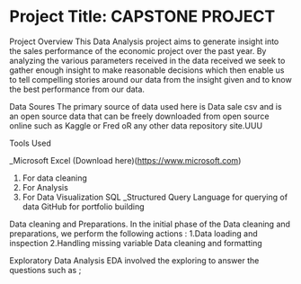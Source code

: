 # Project Title: CAPSTONE PROJECT

Project Overview
This Data Analysis project aims to generate insight into the sales performance of the economic project over the past year. By analyzing the various parameters received in the data received we seek to gather enough insight to make reasonable decisions which then enable us to tell compelling stories around our data from the insight given and to know the best performance from our data.

Data Soures
The primary source of data used here is Data sale csv and is an open source data that can be freely downloaded from open source online such as Kaggle or Fred oR any other data repository site.UUU

Tools Used

_Microsoft Excel (Download here)(https://www.microsoft.com)
1. For data cleaning
2. For Analysis
3. For Data Visualization
SQL _Structured Query Language for querying of data
GitHub for portfolio building

Data cleaning and Preparations. 
In the initial phase of the Data cleaning and preparations, we perform the following actions :
1.Data loading and inspection
2.Handling missing variable
Data cleaning and formatting

Exploratory Data Analysis
EDA involved the exploring to answer the questions such as ;
